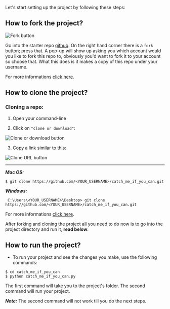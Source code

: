 ﻿

Let's start setting up the project by following these steps:

## **How to fork the project?**
![Fork button](https://github-images.s3.amazonaws.com/enterprise/2.13/assets/images/help/repository/fork_button.jpg)

Go into the starter repo  [github](https://github.com/BashayerNouri/catch-me-if-you-can). On the right hand corner there is a `fork` button; press that. A pop-up will show up asking you which account would you like to fork this repo to, obviously you'd want to fork it to your account so choose that. What this does is it makes a copy of this repo under your username. 

For more informations [click here](https://help.github.com/en/enterprise/2.13/user/articles/fork-a-repo#fork-an-example-repository).

## **How to clone the project?**

### **Cloning a repo:**

 1. Open your command-line
 
 2. Click on `"clone or download"`:
  
![Clone or download button](https://help.github.com/assets/images/help/repository/clone-repo-clone-url-button.png)

 
 3. Copy a link similar to this:


![Clone URL button](https://help.github.com/assets/images/help/repository/https-url-clone.png)

---

***Mac OS:***

    $ git clone https://github.com/<YOUR_USERNAME>/catch_me_if_you_can.git

***Windows:***

     C:\Users\<YOUR_USERNAME>\Desktop> git clone https://github.com/<YOUR_USERNAME>/catch_me_if_you_can.git


For more informations [click here](https://help.github.com/en/github/creating-cloning-and-archiving-repositories/cloning-a-repository).

After forking and cloning the project all you need to do now is to go into the project directory and run it, **read below**.


## **How to run the project?**

 -   To run your project and see the changes you make, use the following commands:
 

    $ cd catch_me_if_you_can
    $ python catch_me_if_you_can.py


The first command will take you to the project's folder. The second command will run your project.

***Note:*** The second command will not work till you do the next steps.
